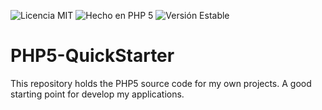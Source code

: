 ![Licencia MIT](https://img.shields.io/packagist/l/doctrine/orm.svg)
![Hecho en PHP 5](https://img.shields.io/badge/php-5-blue.svg)
![Versión Estable](https://img.shields.io/badge/stable-1.0.0-blue.svg)

# PHP5-QuickStarter
This repository holds the PHP5 source code for my own projects. A good starting point for develop my applications.
